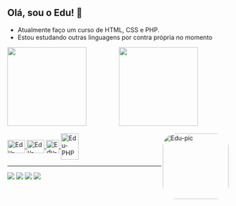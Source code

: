 ## Olá, sou o Edu! 👋
- Atualmente faço um curso de HTML, CSS e PHP.
- Estou estudando outras linguagens por contra própria no momento
<div align="center">
  <a href="https://github.com/edusribeiro">
  <img height="180em" align="left" src="https://github-readme-stats.vercel.app/api?username=edusribeiro&show_icons=true&theme=dark&include_all_commits=true&count_private=true"/>
  <img height="180em" src="https://github-readme-stats.vercel.app/api/top-langs/?username=edusribeiro&layout=compact&langs_count=7&theme=dark"/>
</div>
<div style="display: inline_block"><br>
  <img align="center" alt="Edu-HTML5" height="30" width="40" src="https://cdn.jsdelivr.net/gh/devicons/devicon/icons/html5/html5-plain.svg">
  <img align="center" alt="Edu-CSS" height="30" width="40" src="https://cdn.jsdelivr.net/gh/devicons/devicon/icons/css3/css3-plain.svg">
  <img align="center" alt="Edu-GIT" height="30  width="40" src="https://cdn.jsdelivr.net/gh/devicons/devicon/icons/git/git-original.svg" />  
  <img align="center" alt="Edu-PHP" height="60" width="40" src="https://cdn.jsdelivr.net/gh/devicons/devicon/icons/php/php-plain.svg"/>
  <img align="right" alt="Edu-pic" height="150" style="border-radius:30px" src="https://scontent.fpet4-1.fna.fbcdn.net/v/t31.18172-8/966267_140080592854476_594265923_o.jpg?_nc_cat=104&ccb=1-7&_nc_sid=19026a&_nc_ohc=bu1DD3SqixkAX924vKZ&_nc_ht=scontent.fpet4-1.fna&oh=00_AT9pXqq7tqOjvNNTTf1zZx7vB97t-N3U_xaNvi32npcfNg&oe=62BA20F0">
</div>
<hr/>
<div> 
  <a href="https://instagram.com/edusibeiroo" target="_blank"><img src="https://img.shields.io/badge/-Instagram-%23E4405F?style=for-the-badge&logo=instagram&logoColor=white" target="_blank"></a>
 <a href="https://discordapp.com/users/Duduzean#1215" target="_blank"><img src="https://img.shields.io/badge/Discord-7289DA?style=for-the-badge&logo=discord&logoColor=white" target="_blank"></a> 
  <a href = "mailto:edusribeirocontato@gmail.com"><img src="https://img.shields.io/badge/-Gmail-%23333?style=for-the-badge&logo=gmail&logoColor=white" target="_blank"></a>
  <a href="https://www.linkedin.com/in/eduardoribeiroo/" target="_blank"><img src="https://img.shields.io/badge/-LinkedIn-%230077B5?style=for-the-badge&logo=linkedin&logoColor=white" target="_blank"></a> 
</div>
